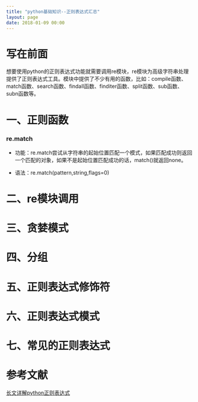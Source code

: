 ```yaml
---
title: "python基础知识--正则表达式汇总"
layout: page
date: 2018-01-09 00:00
---
```

# 写在前面
想要使用python的正则表达式功能就需要调用re模块，re模块为高级字符串处理提供了正则表达式工具。模块中提供了不少有用的函数，比如：compile函数、match函数、search函数、findall函数、finditer函数、split函数、sub函数、subn函数等。

# 一、正则函数
### re.match
- 功能：re.match尝试从字符串的起始位置匹配一个模式，如果匹配成功则返回一个匹配的对象，如果不是起始位置匹配成功的话，match()就返回none。

- 语法：re.match(pattern,string,flags=0)


# 二、re模块调用

# 三、贪婪模式

# 四、分组

# 五、正则表达式修饰符

# 六、正则表达式模式

# 七、常见的正则表达式



# 参考文献
[长文详解python正则表达式](https://mp.weixin.qq.com/s?__biz=MzI3ODgwODA2MA==&mid=2247484723&idx=1&sn=3ecd14c86774db7ebcbc43865bcb64ae&chksm=eb5011a0dc2798b64f005267cfd6f9c076a9726191eea9d3fe7c78587ba94b977e41124876eb&scene=21#wechat_redirect)